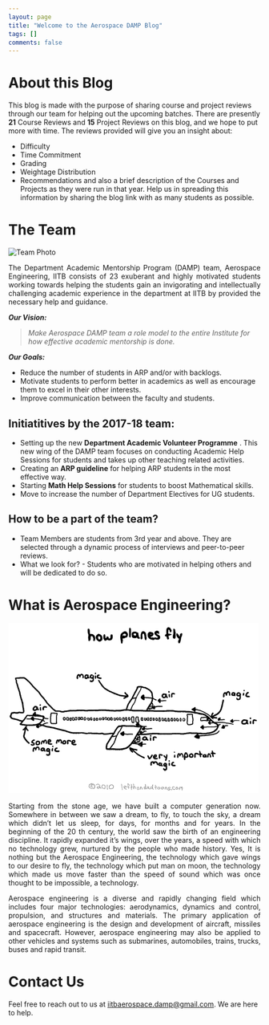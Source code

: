 ```yaml
---
layout: page
title: "Welcome to the Aerospace DAMP Blog"
tags: []
comments: false
---
```


# About this Blog

This blog is made with the purpose of sharing course and project reviews through our team for helping out the upcoming batches. There are presently __21__ Course Reviews and __15__ Project Reviews on this blog, and we hope to put more with time. The reviews provided will give you an insight about:
* Difficulty
* Time Commitment
* Grading
* Weightage Distribution
* Recommendations
and also a brief description of the Courses and Projects as they were run in that year. Help us in spreading this information by sharing the blog link with as many students as possible. 

# The Team

![Team Photo](https://drive.google.com/uc?export=view&id=0B0utpdeQnMnWaVdZMzI0dnZ1UlU)

<div style="text-align: justify">
The Department Academic Mentorship Program (DAMP) team, Aerospace Engineering, IITB consists of 23 exuberant and highly motivated students working towards helping the students gain an invigorating and intellectually challenging academic experience in the department at IITB by provided the necessary help and guidance.
</div>

__*Our Vision:*__
> *Make Aerospace DAMP team a role model to the entire Institute for how effective academic mentorship is done.*

__*Our Goals:*__
* Reduce the number of students in ARP and/or with backlogs.
* Motivate students to perform better in academics as well as encourage them to excel in their other interests.
* Improve communication between the faculty and students.

## Initiatitives by the 2017-18 team:
* Setting up the new __Department Academic Volunteer Programme__ . This new wing of the DAMP team focuses on conducting Academic Help Sessions for students and takes up other teaching related activities.
* Creating an **ARP guideline** for helping ARP students in the most effective way.
* Starting **Math Help Sessions** for students to boost Mathematical skills.
* Move to increase the number of Department Electives for UG students.

## How to be a part of the team?
* Team Members are students from 3rd year and above. They are selected through a dynamic process of interviews and peer-to-peer reviews.
* What we look for? - Students who are motivated in helping others and will be dedicated to do so.

# What is Aerospace Engineering?

![Aerospace Engineering](/images/aero.gif)


<div style="text-align: justify">
Starting from the stone age, we have built a computer generation now.
Somewhere in between we saw a dream, to fly, to touch the sky, a dream
which didn’t let us sleep, for days, for months and for years. In the beginning of
the 20 th century, the world saw the birth of an engineering discipline. It rapidly
expanded it’s wings, over the years, a speed with which no technology grew,
nurtured by the people who made history. Yes, It is nothing but the Aerospace
Engineering, the technology which gave wings to our desire to fly, the
technology which put man on moon, the technology which made us move
faster than the speed of sound which was once thought to be impossible, a
technology.

Aerospace engineering is a diverse and rapidly changing field which includes
four major technologies: aerodynamics, dynamics and control, propulsion, and
structures and materials. The primary application of aerospace engineering is
the design and development of aircraft, missiles and spacecraft. However,
aerospace engineering may also be applied to other vehicles and systems such
as submarines, automobiles, trains, trucks, buses and rapid transit.
</div>

# Contact Us

Feel free to reach out to us at [iitbaerospace.damp@gmail.com](mailto:iitbaerospace.damp@gmail.com). We are here to help.

